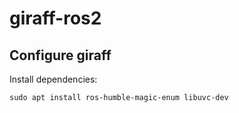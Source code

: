 # giraff-ros2

## Configure giraff
Install dependencies:
```shell
sudo apt install ros-humble-magic-enum libuvc-dev
```